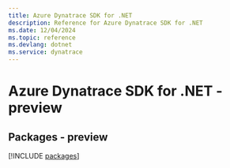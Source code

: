 ```yaml
---
title: Azure Dynatrace SDK for .NET
description: Reference for Azure Dynatrace SDK for .NET
ms.date: 12/04/2024
ms.topic: reference
ms.devlang: dotnet
ms.service: dynatrace
---
```

# Azure Dynatrace SDK for .NET - preview
## Packages - preview
[!INCLUDE [packages](dynatrace-index.md)]